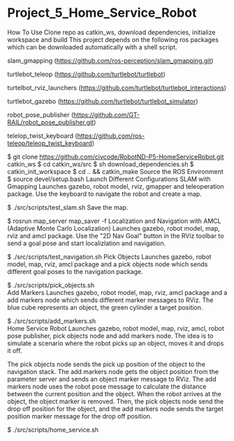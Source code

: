 # Project_5_Home_Service_Robot

How To Use
Clone repo as catkin_ws, download dependencies, initialize workspace and build
This project depends on the following ros packages which can be downloaded automatically with a shell script.

slam_gmapping (https://github.com/ros-perception/slam_gmapping.git)

turtlebot_teleop (https://github.com/turtlebot/turtlebot)

turtelbot_rviz_launchers (https://github.com/turtlebot/turtlebot_interactions)

turtlebot_gazebo (https://github.com/turtlebot/turtlebot_simulator)

robot_pose_publisher (https://github.com/GT-RAIL/robot_pose_publisher.git)

telelop_twist_keyboard (https://github.com/ros-teleop/teleop_twist_keyboard)

$ git clone https://github.com/civcode/RobotND-P5-HomeServiceRobot.git catkin_ws
$ cd catkin_ws/src 
$ sh download_dependencies.sh
$ catkin_init_workspace
$ cd .. && catkin_make
Source the ROS Environment
$ source devel/setup.bash
Launch Different Configurations
SLAM with Gmapping
Launches gazebo, robot model, rviz, gmapper and teleoperation package. Use the keyboard to navigate the robot and create a map.

$ ./src/scripts/test_slam.sh 
Save the map.

$ rosrun map_server map_saver -f <map-name>
Localization and Navigation with AMCL (Adaptive Monte Carlo Localization)
Launches gazebo, robot model, map, rviz and amcl package. Use the "2D Nav Goal" button in the RViz toolbar to send a goal pose and start localizlation and navigation.

$ ./src/scripts/test_navigation.sh
Pick Objects
Launches gazebo, robot model, map, rviz, amcl package and a pick objects node which sends different goal poses to the navigation package.

$ ./src/scripts/pick_objects.sh    
Add Markers
Launches gazebo, robot model, map, rviz, amcl package and a add markers node which sends different marker messages to RViz. The blue cube represents an object, the green cylinder a target position.

$ ./src/scripts/add_markers.sh         
Home Service Robot
Launches gazebo, robot model, map, rviz, amcl, robot pose publisher, pick objects node and add markers node. The idea is to simulate a scenario where the robot picks up an object, moves it and drops it off.

The pick objects node sends the pick up position of the object to the navigation stack. The add markers node gets the object position from the parameter server and sends an object marker message to RViz. The add markers node uses the robot pose message to calculate the distance between the current position and the object. When the robot arrives at the object, the object marker is removed. Then, the pick objects node send the drop off position for the object, and the add markers node sends the target position marker message for the drop off position.

$ ./src/scripts/home_service.sh            
